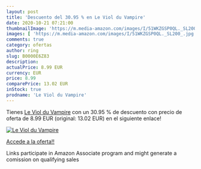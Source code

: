 ```yaml
---
layout: post
title: 'Descuento del 30.95 % en Le Viol du Vampire'
date: 2020-10-21 07:21:00
thumbnailImage: 'https://m.media-amazon.com/images/I/51WKZGSP0QL._SL200_.jpg'
images: [ 'https://m.media-amazon.com/images/I/51WKZGSP0QL._SL200_.jpg' ]
comments: true
category: ofertas
author: ring
slug: B0000E6Z83
description:
actualPrice: 8.99 EUR
currency: EUR
price: 8.99
comparePrice: 13.02 EUR
inStock: true
prodname: 'Le Viol du Vampire'
---
```


Tienes [Le Viol du Vampire](https://www.amazon.fr/dp/B0000E6Z83/?tag=tolees0d-21) con un 30.95 % de descuento con precio de oferta de 8.99 EUR (original: 13.02 EUR) en el siguiente enlace!

[![Le Viol du Vampire](https://m.media-amazon.com/images/I/51WKZGSP0QL._SL200_.jpg)](https://www.amazon.fr/dp/B0000E6Z83/?tag=tolees0d-21)

[Accede a la oferta!!](https://www.amazon.fr/dp/B0000E6Z83/?tag=tolees0d-21)

Links participate in Amazon Associate program and might generate a comission on qualifying sales


